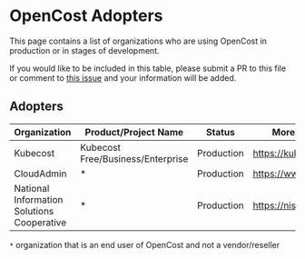# OpenCost Adopters

This page contains a list of organizations who are using OpenCost in production or in stages of development.

If you would like to be included in this table, please submit a PR to this file or comment to [this issue](https://github.com/opencost/opencost/issues/1831) and your information will be added.

## Adopters

| Organization                               | Product/Project Name              | Status     | More Information           |
| ------------------------------------------ | --------------------------------- | ---------- | -------------------------- |
| Kubecost                                   | Kubecost Free/Business/Enterprise | Production | <https://kubecost.com>     |
| CloudAdmin                                 | *                                 | Production | <https://www.cloudadmin.io>|
| National Information Solutions Cooperative | *                                 | Production | <https://nisc.coop>        |
`*` organization that is an end user of OpenCost and not a vendor/reseller
